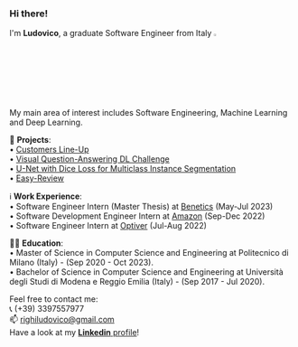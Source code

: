 ### Hi there!

I'm **Ludovico**, a graduate Software Engineer from Italy <img width="3%" src="https://user-images.githubusercontent.com/52406034/141650515-e762b8fe-d829-4bed-be1e-b1a37f95251b.png">   

My main area of interest includes Software Engineering, Machine Learning and Deep Learning.

📌 **Projects**:  
• [Customers Line-Up](https://github.com/LudovicoRighi/Customers-LineUp)  
• [Visual Question-Answering DL Challenge](https://github.com/LudovicoRighi/Visual-Question-Answering-DL-Challenge)  
• [U-Net with Dice Loss for Multiclass Instance Segmentation](https://github.com/LudovicoRighi/U-Net-with-Dice-Loss-for-Multiclass-Instance-Segmentation)  
• [Easy-Review](https://github.com/LudovicoRighi/EasyReview)  

 ℹ️ **Work Experience**:  
• Software Engineer Intern (Master Thesis) at [Benetics](https://benetics.io/) (May-Jul 2023)  
• Software Development Engineer Intern at [Amazon](https://www.amazon.com/) (Sep-Dec 2022)  
• Software Engineer Intern at [Optiver](https://optiver.com/) (Jul-Aug 2022)  

 👨‍🎓 **Education**:  
• Master of Science in Computer Science and Engineering at Politecnico di Milano (Italy) - (Sep 2020 - Oct 2023).  
• Bachelor of Science in Computer Science and Engineering at Università degli Studi di Modena e Reggio Emilia (Italy) - (Sep 2017 - Jul 2020).   


Feel free to contact me:  
📞 (+39) 3397557977  
📫 righiludovico@gmail.com  
Have a look at my [**Linkedin** profile](https://www.linkedin.com/in/ludovico-righi-18b886167/)! 


<!--
**LudovicoRighi/LudovicoRighi** is a ✨ _special_ ✨ repository because its `README.md` (this file) appears on your GitHub profile.

Here are some ideas to get you started:

- 🔭 I’m currently working on ...
- 🌱 I’m currently learning ...
- 👯 I’m looking to collaborate on ...
- 🤔 I’m looking for help with ...
- 💬 Ask me about ...
- 📫 How to reach me: ...
- 😄 Pronouns: ...
- ⚡ Fun fact: ...
-->
